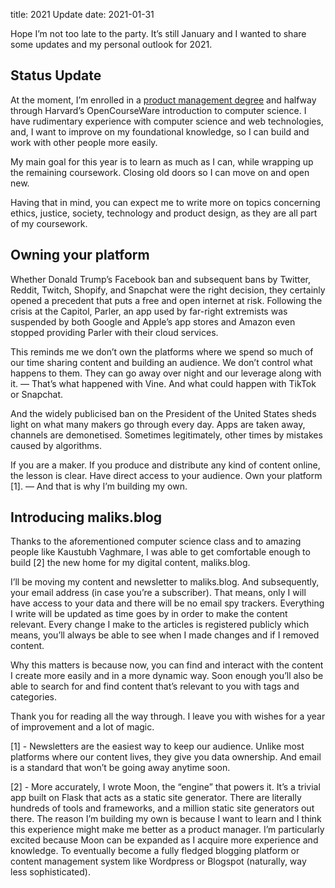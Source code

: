 title: 2021 Update
date: 2021-01-31

Hope I’m not too late to the party. It’s still January and I wanted to share some updates and my personal outlook for 2021.

## Status Update

At the moment, I’m enrolled in a [product management degree](https://code.berlin/en/) and halfway through Harvard’s OpenCourseWare introduction to computer science. I have rudimentary experience with computer science and web technologies, and, I want to improve on my foundational knowledge, so I can build and work with other people more easily.

My main goal for this year is to learn as much as I can, while wrapping up the remaining coursework. Closing old doors so I can move on and open new.

Having that in mind, you can expect me to write more on topics concerning ethics, justice, society, technology and product design, as they are all part of my coursework.

## Owning your platform

Whether Donald Trump’s Facebook ban and subsequent bans by Twitter, Reddit, Twitch, Shopify, and Snapchat were the right decision, they certainly opened a precedent that puts a free and open internet at risk. Following the crisis at the Capitol, Parler, an app used by far-right extremists was suspended by both Google and Apple’s app stores and Amazon even stopped providing Parler with their cloud services.

This reminds me we don’t own the platforms where we spend so much of our time sharing content and building an audience. We don’t control what happens to them. They can go away over night and our leverage along with it. — That’s what happened with Vine. And what could happen with TikTok or Snapchat.

And the widely publicised ban on the President of the United States sheds light on what many makers go through every day. Apps are taken away, channels are demonetised. Sometimes legitimately, other times by mistakes caused by algorithms.

If you are a maker. If you produce and distribute any kind of content online, the lesson is clear. Have direct access to your audience. Own your platform [1]. — And that is why I’m building my own.

## Introducing maliks.blog

Thanks to the aforementioned computer science class and to amazing people like Kaustubh Vaghmare, I was able to get comfortable enough to build [2] the new home for my digital content, maliks.blog.

I’ll be moving my content and newsletter to maliks.blog. And subsequently, your email address (in case you’re a subscriber). That means, only I will have access to your data and there will be no email spy trackers. Everything I write will be updated as time goes by in order to make the content relevant. Every change I make to the articles is registered publicly which means, you’ll always be able to see when I made changes and if I removed content.

Why this matters is because now, you can find and interact with the content I create more easily and in a more dynamic way.  Soon enough you’ll also be able to search for and find content that’s relevant to you with tags and categories.

Thank you for reading all the way through. I leave you with wishes for a year of improvement and a lot of magic.

[1] - Newsletters are the easiest way to keep our audience. Unlike most platforms where our content lives, they give you data ownership. And email is a standard that won’t be going away anytime soon.

[2] - More accurately, I wrote Moon, the “engine” that powers it. It’s a trivial app built on Flask that acts as a static site generator. There are literally hundreds of tools and frameworks, and a million static site generators out there. The reason I’m building my own is because I want to learn and I think this experience might make me better as a product manager. I’m particularly excited because Moon can be expanded as I acquire more experience and knowledge. To eventually become a fully fledged blogging platform or content management system like Wordpress or Blogspot (naturally, way less sophisticated).